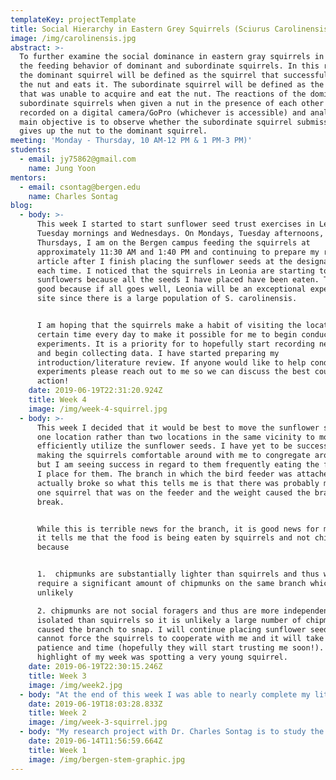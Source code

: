 ```yaml
---
templateKey: projectTemplate
title: Social Hierarchy in Eastern Grey Squirrels (Sciurus Carolinensis)
image: /img/carolinensis.jpg
abstract: >-
  To further examine the social dominance in eastern gray squirrels in regard to
  the feeding behavior of dominant and subordinate squirrels. In this research,
  the dominant squirrel will be defined as the squirrel that successfully takes
  the nut and eats it. The subordinate squirrel will be defined as the squirrel
  that was unable to acquire and eat the nut. The reactions of the dominant and
  subordinate squirrels when given a nut in the presence of each other will be
  recorded on a digital camera/GoPro (whichever is accessible) and analyzed. The
  main objective is to observe whether the subordinate squirrel submissively
  gives up the nut to the dominant squirrel.
meeting: 'Monday - Thursday, 10 AM-12 PM & 1 PM-3 PM)'
students:
  - email: jy75862@gmail.com
    name: Jung Yoon
mentors:
  - email: csontag@bergen.edu
    name: Charles Sontag
blog:
  - body: >-
      This week I started to start sunflower seed trust exercises in Leonia on
      Tuesday mornings and Wednesdays. On Mondays, Tuesday afternoons, and on
      Thursdays, I am on the Bergen campus feeding the squirrels at
      approximately 11:30 AM and 1:40 PM and continuing to prepare my research
      article after I finish placing the sunflower seeds at the designated place
      each time. I noticed that the squirrels in Leonia are starting to eat the
      sunflowers because all the seeds I have placed have been eaten. This is
      good because if all goes well, Leonia will be an exceptional experimenting
      site since there is a large population of S. carolinensis.  


      I am hoping that the squirrels make a habit of visiting the location at a
      certain time every day to make it possible for me to begin conducting
      experiments. It is a priority for to hopefully start recording next week
      and begin collecting data. I have started preparing my
      introduction/literature review. If anyone would like to help conduct
      experiments please reach out to me so we can discuss the best course of
      action!
    date: 2019-06-19T22:31:20.924Z
    title: Week 4
    image: /img/week-4-squirrel.jpg
  - body: >-
      This week I decided that it would be best to move the sunflower seeds to
      one location rather than two locations in the same vicinity to more
      efficiently utilize the sunflower seeds. I have yet to be successful in
      making the squirrels comfortable around with me to congregate around me
      but I am seeing success in regard to them frequently eating the food that
      I place for them. The branch in which the bird feeder was attached to
      actually broke so what this tells me is that there was probably more than
      one squirrel that was on the feeder and the weight caused the branch to
      break. 


      While this is terrible news for the branch, it is good news for me because
      it tells me that the food is being eaten by squirrels and not chipmunks
      because 


      1.  chipmunks are substantially lighter than squirrels and thus would
      require a significant amount of chipmunks on the same branch which is
      unlikely

      2. chipmunks are not social foragers and thus are more independent and
      isolated than squirrels so it is unlikely a large number of chipmunks
      caused the branch to snap. I will continue placing sunflower seeds as I
      cannot force the squirrels to cooperate with me and it will take a lot of
      patience and time (hopefully they will start trusting me soon!). The
      highlight of my week was spotting a very young squirrel.
    date: 2019-06-19T22:30:15.246Z
    title: Week 3
    image: /img/week2.jpg
  - body: "At the end of this week I was able to nearly complete my literature review. I organized my data in a spreadsheet and was able to find a major gap in the literature, which was that all the studies that I have found that were focused on the social hierarchy of S. carolinensis had similar methodologies that did not consist of direct contact (By direct contact I mean humans handing food to two or more squirrels) between humans and squirrels besides trapping, tagging, or marking them. The major difference in methodology between my research and previously finished studies makes my study capable of being published. Now some people may wonder, “How can results found from studying wildlife in controlled settings be considered valid?”. That is a strong argument, however, it can be said that all the previous studies, whether it was clear and obvious or discreet, had different levels of controlled environments (The tray of food itself is a controlled factor!). That would disqualify all past studies and the fact of the matter is my research just has a more obvious and clearly stated controlled environment compared to other studies. \r\n\nWith the gap having been established, I went ahead to place sunflower seeds in a chosen location (Challenger Center on the Bergen Campus-picture is attached) and also placed a bird feeder full of sunflower seeds in the same area. I did this to get the trust of squirrels to make it possible for me to do the research experiments. I have not been successful so far in getting them to trust me but I have noticed that the squirrels are using the bird feeder substantially more than the first time I placed it there. It is my hope that by next week I am able to conduct the research with the squirrels."
    date: 2019-06-19T18:03:28.833Z
    title: Week 2
    image: /img/week-3-squirrel.jpg
  - body: "My research project with Dr. Charles Sontag is to study the social hierarchy of Eastern Gray Squirrels (Sciurus carolinensis). It has been proven throughout various studies done in the past that gray squirrels have a social dominance system based on sex; Where males are dominant over females, and age; Where older squirrels are dominant over younger squirrels. We aimed to specifically analyze dominance by observing the feeding behaviors of dominant squirrels and subordinate squirrels in the same area in the presence of a human. Past studies analyzed social dominance in gray squirrels using food, but they were provided food on trays or other tools and spent hours upon hours to see how they naturally fight for food. I considered this flawed because it is unknown whether the squirrels would have displayed different behavior had the food been placed between them at the same time. \r\n\nSince this was an entirely new project, I was tasked with doing a literature review to analyze previous studies that either solely focused on gray squirrel social dominance or studies that studied the behavior and phenotypes of squirrels in general. Other studies, as I mentioned before, did use food to study dominance in gray squirrels, but their methods did not satisfy my questions about gray squirrel dominance due to a lack to essentially any control over the environment. While their results are invaluable and deserve credit, my research would provide a different perspective as it shows the behavior of gray squirrels in a more controlled environment."
    date: 2019-06-14T11:56:59.664Z
    title: Week 1
    image: /img/bergen-stem-graphic.jpg
---
```


